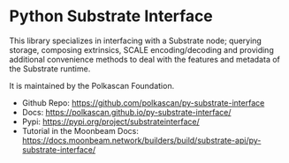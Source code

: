 # Python Substrate Interface
This library specializes in interfacing with a Substrate node; querying storage, composing extrinsics, SCALE encoding/decoding and providing additional convenience methods to deal with the features and metadata of the Substrate runtime.

It is maintained by the Polkascan Foundation.

- Github Repo: https://github.com/polkascan/py-substrate-interface
- Docs: https://polkascan.github.io/py-substrate-interface/
- Pypi: https://pypi.org/project/substrateinterface/
- Tutorial in the Moonbeam Docs: https://docs.moonbeam.network/builders/build/substrate-api/py-substrate-interface/